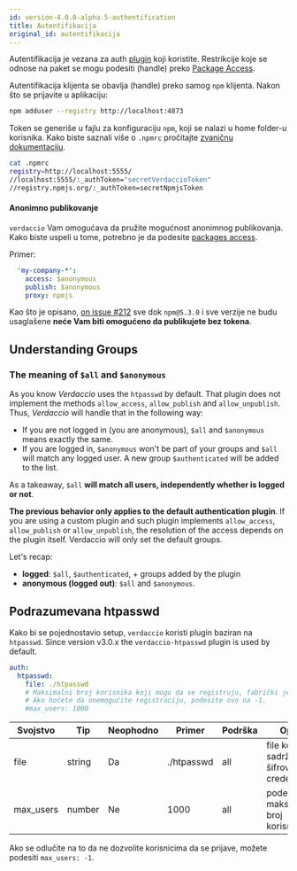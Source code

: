 ```yaml
---
id: version-4.0.0-alpha.5-authentification
title: Autentifikacija
original_id: autentifikacija
---
```

Autentifikacija je vezana za auth [plugin](plugins.md) koji koristite. Restrikcije koje se odnose na paket se mogu podesiti (handle) preko [Package Access](packages.md).

Autentifikacija klijenta se obavlja (handle) preko samog `npm` klijenta. Nakon što se prijavite u aplikaciju:

```bash
npm adduser --registry http://localhost:4873
```

Token se generiše u fajlu za konfiguraciju `npm`, koji se nalazi u home folder-u korisnika. Kako biste saznali više o `.npmrc` pročitajte [zvaničnu dokumentaciju](https://docs.npmjs.com/files/npmrc).

```bash
cat .npmrc
registry=http://localhost:5555/
//localhost:5555/:_authToken="secretVerdaccioToken"
//registry.npmjs.org/:_authToken=secretNpmjsToken
```

#### Anonimno publikovanje

`verdaccio` Vam omogućava da pružite mogućnost anonimnog publikovanja. Kako biste uspeli u tome, potrebno je da podesite [packages access](packages.md).

Primer:

```yaml
  'my-company-*':
    access: $anonymous
    publish: $anonymous
    proxy: npmjs
```

Kao što je opisano, [on issue #212](https://github.com/verdaccio/verdaccio/issues/212#issuecomment-308578500) sve dok `npm@5.3.0` i sve verzije ne budu usaglašene **neće Vam biti omogućeno da publikujete bez tokena**.

## Understanding Groups

### The meaning of `$all` and `$anonymous`

As you know *Verdaccio* uses the `htpasswd` by default. That plugin does not implement the methods `allow_access`, `allow_publish` and `allow_unpublish`. Thus, *Verdaccio* will handle that in the following way:

* If you are not logged in (you are anonymous), `$all` and `$anonymous` means exactly the same.
* If you are logged in, `$anonymous` won't be part of your groups and `$all` will match any logged user. A new group `$authenticated` will be added to the list.

As a takeaway, `$all` **will match all users, independently whether is logged or not**.

**The previous behavior only applies to the default authentication plugin**. If you are using a custom plugin and such plugin implements `allow_access`, `allow_publish` or `allow_unpublish`, the resolution of the access depends on the plugin itself. Verdaccio will only set the default groups.

Let's recap:

* **logged**: `$all`, `$authenticated`, + groups added by the plugin
* **anonymous (logged out)**: `$all` and `$anonymous`.

## Podrazumevana htpasswd

Kako bi se pojednostavio setup, `verdaccio` koristi plugin baziran na `htpasswd`. Since version v3.0.x the `verdaccio-htpasswd` plugin is used by default.

```yaml
auth:
  htpasswd:
    file: ./htpasswd
    # Maksimalni broj korisnika koji mogu da se registruju, fabrički je podešeno na beskonačno "+inf".
    # Ako hoćete da onemogućite registraciju, podesite ovo na -1.
    #max_users: 1000
```

| Svojstvo  | Tip    | Neophodno | Primer     | Podrška | Opis                                   |
| --------- | ------ | --------- | ---------- | ------- | -------------------------------------- |
| file      | string | Da        | ./htpasswd | all     | file koji sadrži šifrovane credentials |
| max_users | number | Ne        | 1000       | all     | podešava maksimalni broj korisnika     |

Ako se odlučite na to da ne dozvolite korisnicima da se prijave, možete podesiti `max_users: -1`.